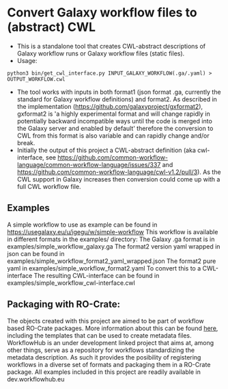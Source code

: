 # Convert Galaxy workflow files to (abstract) CWL

- This is a standalone tool that creates CWL-abstract descriptions of Galaxy workflow runs or Galaxy workflow files (static files). 
 - Usage:
 ```
 python3 bin/get_cwl_interface.py INPUT_GALAXY_WORKFLOW(.ga/.yaml) > OUTPUT_WORKFLOW.cwl
 ```

 - The tool works with inputs in both format1 (json format .ga, currently the standard for Galaxy workflow definitions) and format2. As described in the implementation (https://github.com/galaxyproject/gxformat2), gxformat2 is 'a highly experimental format and will change rapidly in potentially backward incompatible ways until the code is merged into the Galaxy server and enabled by default' therefore the conversion to CWL from this format is also variable and can rapidly change and/or break.
 - Initially the output of this project a CWL-abstract definition (aka cwl-interface, see https://github.com/common-workflow-language/common-workflow-language/issues/337 and https://github.com/common-workflow-language/cwl-v1.2/pull/3). As the CWL support in Galaxy increases then conversion could come up with a full CWL workflow file.

## Examples
A simple workflow to use as example can be found in https://usegalaxy.eu/u/igegu/w/simple-workflow 
This workflow is available in different formats in the examples/ directory:
The Galaxy .ga format is in examples/simple_workflow_galaxy.ga
The format2 version yaml wrapped in json can be found in examples/simple_workflow_format2_yaml_wrapped.json
The format2 pure yaml in examples/simple_workflow_format2.yaml
To convert this to a CWL-interface 
The resulting CWL-interface can be found in examples/simple_workflow_cwl-interface.cwl

## Packaging with RO-Crate:
The objects created with this project are aimed to be part of workflow based RO-Crate packages. 
More information about this can be found [here](https://github.com/workflowhub-eu/about/wiki/Workflow-RO-Crate), including the templates that can be used to create metadata files.
WorkflowHub is an under development linked project that aims at, among other things, serve as a repository for workflows standardizing the metadata description. As such it provides the posibility of registering workflows in a diverse set of formats and packaging them in a RO-Crate package. 
All examples included in this project are readily available in dev.workflowhub.eu

